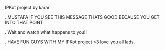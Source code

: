 IPKot project by karar   



. MUSTAFA IF YOU SEE THIS MESSAGE THATS GOOD BECAUSE YOU GET INTO THAT POINT 

. Wait and watch what happens to you!!

. HAVE FUN GUYS WITH MY IPKot project <3 love you all lads.
